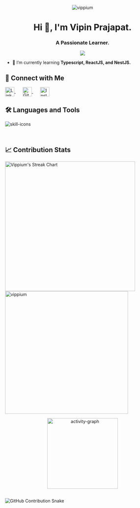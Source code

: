 <p align="center"> <img src="https://komarev.com/ghpvc/?username=vippium&label=Profile%20Views%20Count&color=FFA500&style=flat" alt="vippium" /> </p>

<h1 align="center">Hi 👋, I'm Vipin Prajapat.</h1>
<h3 align="center">A Passionate Learner.</h3>

<p align="center"> <img src="https://github-profile-trophy.vercel.app/?username=vippium&theme=default&no-frame=true&no-bg=true&margin-w=8)" /> </p>

- 🌱 I’m currently learning **Typescript, ReactJS, and NestJS.**

## 🤝 Connect with Me

<p align="left">
  <a href="https://linkedin.com/in/vipin~prajapat" target="_blank" style="margin-right: 15px;">
    <img align="center" src="https://raw.githubusercontent.com/rahuldkjain/github-profile-readme-generator/master/src/images/icons/Social/linked-in-alt.svg" alt="LinkedIn" height="30" width="30" />
  </a> &nbsp;
  <a href="https://github.com/vippium" target="_blank" style="margin-right: 15px;">
    <img align="center" src="https://raw.githubusercontent.com/rahuldkjain/github-profile-readme-generator/master/src/images/icons/Social/github.svg" alt="GitHub" height="30" width="30" />
  </a> &nbsp;
  <a href="https://instagram.com/vip.in_jpr.sanganer" target="_blank">
    <img align="center" src="https://raw.githubusercontent.com/rahuldkjain/github-profile-readme-generator/master/src/images/icons/Social/instagram.svg" alt="Instagram" height="30" width="30" />
  </a>
</p>


## 🛠️ Languages and Tools

<p align="left">
  <img src="https://skills.syvixor.com/api/icons?i=c,html,css,python,js,ts,nodejs,git,vscode,jupyter,googlecolaboratory&radius=80" alt="skill-icons" />
</p>

<br />

## 📈 Contribution Stats

<p>
  <img align="left" src="https://github-readme-streak-stats.herokuapp.com?user=vippium&theme=shadow-orange&border=e5e2e2" alt="Vippium's Streak Chart" width="423"/>
</p>

<p>
  <img align="center" src="https://github-readme-stats.vercel.app/api?username=vippium&show_icons=true&theme=default&custom_title=🔥%20My%20GitHub%20Stats&hide_border=false&title_color=d16002&text_color=00000&bg_color=00000000&&icon_color=8a3324" alt="vippium" width="400" />
</p>

<p align="center">
  <img src="https://github-readme-activity-graph.vercel.app/graph?username=vippium&title_color=000000&color=8A3324&height=400&custom_title=Mini%20Contribution%20Summary&point=8a3324&radius=16&days=15&bg_color=transparent&hide_border=false&area=true&area_color=ff6e00&line=ff5b00&order=2" height="230" alt="activity-graph" />
</p>


<br />

<!-- GitHub contribution graph snake animation -->

<picture>
  <source srcset="https://github.com/vippium/vippium/blob/output/github-snake-dark.svg" media="(prefers-color-scheme: dark)" />
  <img src="https://github.com/vippium/vippium/blob/output/github-snake.svg" alt="GitHub Contribution Snake" />
</picture>


